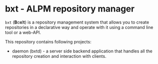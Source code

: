 # **bxt**  -  ALPM  repository  manager

`bxt` (**B**o**x**I**t**)  is  a  repository  management  system  that  allows  you  to  create  repositories  in  a  declarative  way  and  operate  with  it  using a command line tool or a web-API.

This repository contains following projects:

- daemon (bxtd) - a server side backend application that handles all the repository creation and interaction with clients.
